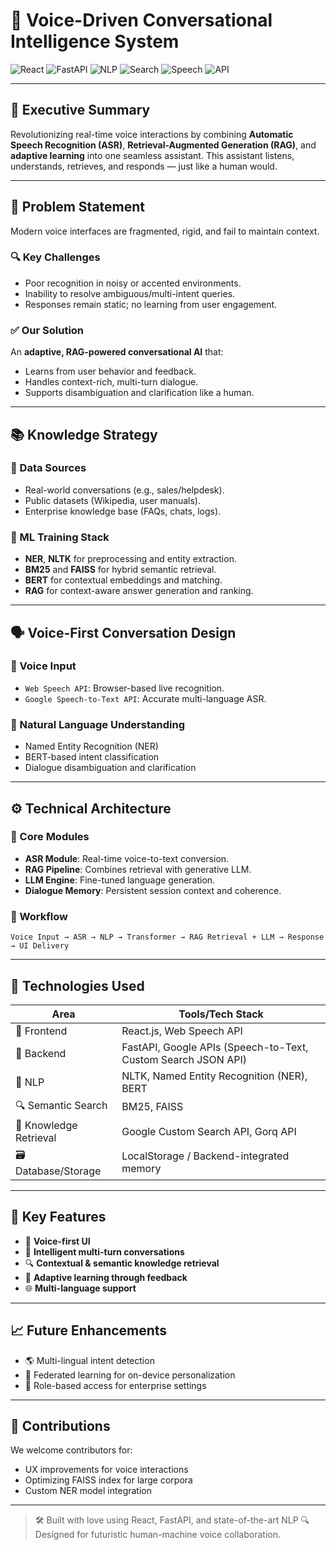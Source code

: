# 🧠 Voice-Driven Conversational Intelligence System

![React](https://img.shields.io/badge/Frontend-ReactJS-61DAFB?logo=react)
![FastAPI](https://img.shields.io/badge/Backend-FastAPI-009688?logo=fastapi)
![NLP](https://img.shields.io/badge/NLP-NLTK%20%7C%20BERT%20%7C%20NER-ff69b4)
![Search](https://img.shields.io/badge/Search-BM25%20%7C%20FAISS-blueviolet)
![Speech](https://img.shields.io/badge/Speech-GoogleSTT%20%7C%20WebSpeech-orange)
![API](https://img.shields.io/badge/API-Google%20Custom%20Search%20JSON%20%7C%20Gorq-ffb347)

---

## 🚀 Executive Summary

Revolutionizing real-time voice interactions by combining **Automatic Speech Recognition (ASR)**, **Retrieval-Augmented Generation (RAG)**, and **adaptive learning** into one seamless assistant. This assistant listens, understands, retrieves, and responds — just like a human would.

---

## 🎯 Problem Statement

Modern voice interfaces are fragmented, rigid, and fail to maintain context.

### 🔍 Key Challenges
- Poor recognition in noisy or accented environments.
- Inability to resolve ambiguous/multi-intent queries.
- Responses remain static; no learning from user engagement.

### ✅ Our Solution
An **adaptive, RAG-powered conversational AI** that:
- Learns from user behavior and feedback.
- Handles context-rich, multi-turn dialogue.
- Supports disambiguation and clarification like a human.

---

## 📚 Knowledge Strategy

### 🔗 Data Sources
- Real-world conversations (e.g., sales/helpdesk).
- Public datasets (Wikipedia, user manuals).
- Enterprise knowledge base (FAQs, chats, logs).

### 🧠 ML Training Stack
- **NER**, **NLTK** for preprocessing and entity extraction.
- **BM25** and **FAISS** for hybrid semantic retrieval.
- **BERT** for contextual embeddings and matching.
- **RAG** for context-aware answer generation and ranking.

---

## 🗣️ Voice-First Conversation Design

### 🎤 Voice Input
- `Web Speech API`: Browser-based live recognition.
- `Google Speech-to-Text API`: Accurate multi-language ASR.

### 🧠 Natural Language Understanding
- Named Entity Recognition (NER)
- BERT-based intent classification
- Dialogue disambiguation and clarification

---

## ⚙️ Technical Architecture

### 🔧 Core Modules
- **ASR Module**: Real-time voice-to-text conversion.
- **RAG Pipeline**: Combines retrieval with generative LLM.
- **LLM Engine**: Fine-tuned language generation.
- **Dialogue Memory**: Persistent session context and coherence.

### 🔁 Workflow

```text
Voice Input → ASR → NLP → Transformer → RAG Retrieval + LLM → Response → UI Delivery
```

---

## 🧪 Technologies Used

| Area                  | Tools/Tech Stack                                                              |
|-----------------------|-------------------------------------------------------------------------------|
| 🧩 Frontend           | React.js, Web Speech API                                                      |
| 🚀 Backend            | FastAPI, Google APIs (Speech-to-Text, Custom Search JSON API)                |
| 🧠 NLP                | NLTK, Named Entity Recognition (NER), BERT                                    |
| 🔍 Semantic Search    | BM25, FAISS                                                                   |
| 🔗 Knowledge Retrieval| Google Custom Search API, Gorq API                                            |
| 🗃️ Database/Storage   | LocalStorage / Backend-integrated memory                                      |

---

## 🎯 Key Features

- 🎤 **Voice-first UI**
- 🤖 **Intelligent multi-turn conversations**
- 🔍 **Contextual & semantic knowledge retrieval**
- 🧠 **Adaptive learning through feedback**
- 🌐 **Multi-language support**

---

## 📈 Future Enhancements

- 🌎 Multi-lingual intent detection
- 🧠 Federated learning for on-device personalization
- 🔐 Role-based access for enterprise settings

---

## 🤝 Contributions

We welcome contributors for:
- UX improvements for voice interactions
- Optimizing FAISS index for large corpora
- Custom NER model integration

---

> 🛠 Built with love using React, FastAPI, and state-of-the-art NLP 🔍  
> Designed for futuristic human-machine voice collaboration.


